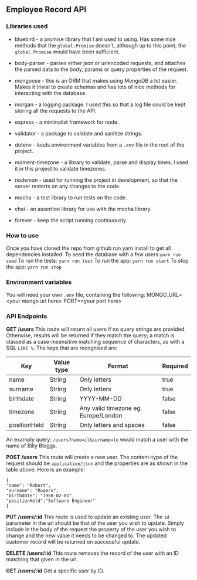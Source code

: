 ## Employee Record API

### Libraries used

- bluebird - a promise library that I am used to using. Has some nice methods that the `global.Promise` doesn't, although up to this point, the `global.Promise` would have been sufficient.

- body-parser - parses either json or urlencoded requests, and attaches the parsed data to the body, params or query properties of the request.

- mongoose - this is an ORM that makes using MongoDB a lot easier. Makes it trivial to create schemas and has lots of nice methods for interacting with the database.

- morgan - a logging package. I used this so that a log file could be kept storing all the requests to the API.

- express - a minimalist framework for node.

- validator - a package to validate and sanitize strings.

- dotenv - loads environment variables from a `.env` file in the root of the project.

- moment-timezone - a library to validate, parse and display times. I used it in this project to validate timezones.

- nodemon - used for running the project in development, so that the server restarts on any changes to the code.

- mocha - a test library to run tests on the code.

- chai - an assertion library for use with the mocha library.

- forever - keep the script running continuously.


### How to use
Once you have cloned the repo from github run yarn install to get all dependencies installed.
To seed the database with a few users:`yarn run seed`
To run the tests: `yarn run test`
To run the app: `yarn run start`
To stop the app: `yarn run stop`

### Environment variables
You will need your own `.env` file, containing the following:
MONGO_URL=\<your mongo url here\>
PORT=\<your port here\>


### API Endpoints

**GET /users**
This route will return all users if no query strings are provided. Otherwise, results will be returned if they match the query; a match is classed as a case-insensitive matching sequence of characters, as with a SQL `LIKE %`.
The keys that are recognised are:

|Key         |Value type|Format                                  |Required
-------------|----------|----------------------------------------|---------
|name        | String   | Only letters                           |true
|surname     | String   | Only letters                           |true
|birthdate   | String   | YYYY-MM-DD                             |false
|timezone    | String   | Any valid timezone eg. Europe/London   |false
|positionHeld| String   | Only letters and spaces                |false

An examply query: `/users?name=il&surname=lo` would match a user with the name of Billy Bloggs.

**POST /users**
This route will create a new user. The content-type of the request should be `application/json` and the properties are as shown in the table above. Here is an example:

  ```
  {
  "name": "Robert",
  "surname": "Rogers",
  "birthdate": "1958-02-01",
  "positionHeld":"Software Engineer"
  }
  ```

**PUT /users/:id**
This route is used to update an existing user. The `id` parameter in the url should be that of the user you wish to update. Simply include in the body of the request the property of the user you wish to change and the new value it needs to be changed to. The updated customer record will be returned on successful update.

**DELETE /users/:id**
This route removes the record of the user with an ID matching that given in the url.

**GET /users/:id**
Get a specific user by ID.





